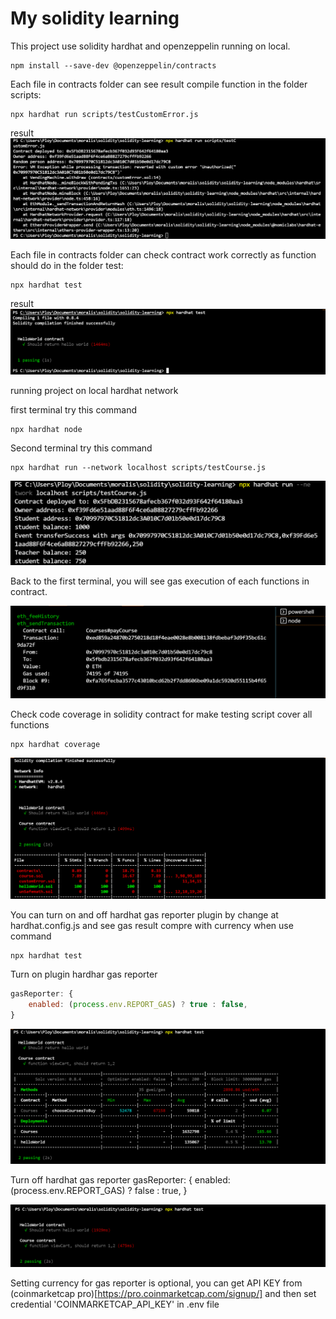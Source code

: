 # My solidity learning

This project use solidity hardhat and openzeppelin running on local.

```shell
npm install --save-dev @openzeppelin/contracts
```

Each file in contracts folder can see result compile function in the folder scripts:

```shell
npx hardhat run scripts/testCustomError.js
```

result
![custome error](https://github.com/Thanasornsawan/solidity-learning/blob/main/result.PNG?raw=true)

Each file in contracts folder can check contract work correctly as function should do in the folder test:

```shell
npx hardhat test
```
result
![custome error](https://github.com/Thanasornsawan/solidity-learning/blob/main/hello.PNG?raw=true)

running project on local hardhat network

first terminal try this command
```shell
npx hardhat node
```

Second terminal try this command
```shell
npx hardhat run --network localhost scripts/testCourse.js
```
![local result2](https://github.com/Thanasornsawan/solidity-learning/blob/main/local2.PNG?raw=true)

Back to the first terminal, you will see gas execution of each functions in contract.

![local result1](https://github.com/Thanasornsawan/solidity-learning/blob/main/local1.PNG?raw=true)

Check code coverage in solidity contract for make testing script cover all functions
```shell
npx hardhat coverage
```

![coverage result](https://github.com/Thanasornsawan/solidity-learning/blob/main/cover.PNG?raw=true)

You can turn on and off hardhat gas reporter plugin by change at hardhat.config.js and see gas result compre with currency when use command

```shell
npx hardhat test
```

Turn on plugin hardhar gas reporter

```javascript
gasReporter: {
    enabled: (process.env.REPORT_GAS) ? true : false,
}
```
![gas result1](https://github.com/Thanasornsawan/solidity-learning/blob/main/testgas1.PNG?raw=true)

Turn off hardhat gas reporter
gasReporter: {
    enabled: (process.env.REPORT_GAS) ? false : true,
}

![gas result2](https://github.com/Thanasornsawan/solidity-learning/blob/main/testgas2.PNG?raw=true)

Setting currency for gas reporter is optional, you can get API KEY from (coinmarketcap pro)[https://pro.coinmarketcap.com/signup/] and then set credential 'COINMARKETCAP_API_KEY' in .env file